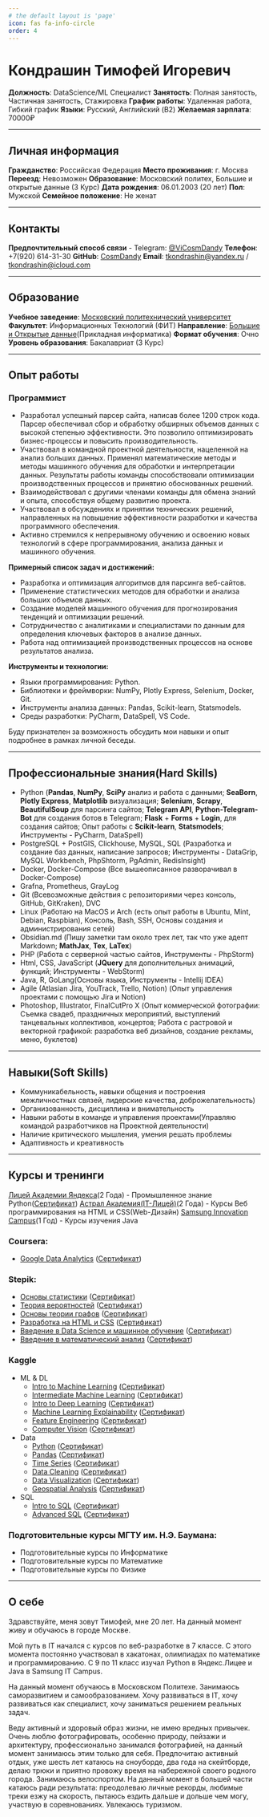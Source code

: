 ```yaml
---
# the default layout is 'page'
icon: fas fa-info-circle
order: 4
---
```


# Кондрашин Тимофей Игоревич
**Должность**: DataScience/ML Специалист
**Занятость**: Полная занятость, Частичная занятость, Стажировка
**График работы**: Удаленная работа, Гибкий график
**Языки**: Русский, Английский (B2)
**Желаемая зарплата**: 70000₽

***

## Личная информация
**Гражданство**: Российская Федерация
**Место проживания**: г. Москва
**Переезд**: Невозможен
**Образование**: Московский политех, Большие и открытые данные (3 Курс)
**Дата рождения**: 06.01.2003 (20 лет)
**Пол**: Мужской
**Семейное положение**: Не женат

***

## Контакты
**Предпочтительный способ связи** - Telegram: [@ViCosmDandy](https://t.me/ViCosmDandy)
**Телефон**: +7(920) 614-31-30
**GitHub**: [CosmDandy](https://github.com/CosmDandy)
**Email**: tkondrashin@yandex.ru / tkondrashin@icloud.com

***

## Образование
**Учебное заведение**: [Московский политехнический университет](https://mospolytech.ru/)
**Факультет**: Информационных Технологий (ФИТ)
**Направление**: [Большие и Открытые данные](https://mospolytech.ru/postupayushchim/programmy-obucheniya/bakalavriat/bolshie-i-otkrytye-dannye/)(Прикладная информатика)
**Формат обучения**: Очно
**Уровень образования**: Бакалавриат (3 Курс)

***

## Опыт работы
### Программист
- Разработал успешный парсер сайта, написав более 1200 строк кода. Парсер обеспечивал сбор и обработку обширных объемов данных с высокой степенью эффективности. Это позволило оптимизировать бизнес-процессы и повысить производительность.
- Участвовал в командной проектной деятельности, нацеленной на анализ больших данных. Применял математические методы и методы машинного обучения для обработки и интерпретации данных. Результаты работы команды способствовали оптимизации производственных процессов и принятию обоснованных решений.
- Взаимодействовал с другими членами команды для обмена знаний и опыта, способствуя общему развитию проекта.
- Участвовал в обсуждениях и принятии технических решений, направленных на повышение эффективности разработки и качества программного обеспечения.
- Активно стремился к непрерывному обучению и освоению новых технологий в сфере программирования, анализа данных и машинного обучения.

**Примерный список задач и достижений:**
- Разработка и оптимизация алгоритмов для парсинга веб-сайтов.
- Применение статистических методов для обработки и анализа больших объемов данных.
- Создание моделей машинного обучения для прогнозирования тенденций и оптимизации решений.
- Сотрудничество с аналитиками и специалистами по данным для определения ключевых факторов в анализе данных.
- Работа над оптимизацией производственных процессов на основе результатов анализа.

**Инструменты и технологии:**
- Языки программирования: Python.
- Библиотеки и фреймворки: NumPy, Plotly Express, Selenium, Docker, Git.
- Инструменты анализа данных: Pandas, Scikit-learn, Statsmodels.
- Среды разработки: PyCharm, DataSpell, VS Code.

Буду признателен за возможность обсудить мои навыки и опыт подробнее в рамках личной беседы.

***

## Профессиональные знания(Hard Skills)
- Python (**Pandas**, **NumPy**, **SciPy** анализ и работа с данными; **SeaBorn**, **Plotly Express**, **Matplotlib** визуализация; **Selenium**, **Scrapy**, **BeautifulSoup** для парсинга сайтов; **Telegram API**, **Python-Telegram-Bot** для создания ботов в Telegram; **Flask** + **Forms** + **Login**, для создания сайтов; Опыт работы с **Scikit-learn**, **Statsmodels**; Инструменты - PyCharm, DataSpell)
- PostgreSQL + PostGIS, Clickhouse, MySQL, SQL (Разработка и создание баз данных, написание запросов; Инструменты - DataGrip, MySQL Workbench, PhpShtorm, PgAdmin, RedisInsight)
- Docker, Docker-Compose (Все вышеописанное разворачивал в Docker-Compose)
- Grafna, Prometheus, GrayLog
- Git (Всевозможные действия с репозиториями через консоль, GitHub, GitKraken), DVC
- Linux (Работаю на MacOS и Arch (есть опыт работы в Ubuntu, Mint, Debian, Raspbian), Консоль, Bash, SSH, Основы создания и администрирования сетей)
- Obsidian.md (Пишу заметки там около трех лет, так что уже адепт Markdown; **MathJax**, **Tex**, **LaTex**)
- PHP (Работа с серверной частью сайтов, Инструменты - PhpStorm)
- Html, CSS, JavaScript (**JQuery** для дополнительных анимаций, функций; Инструменты - WebStorm)
- Java, R, GoLang(Основы языка, Инструменты - Intellij IDEA)
- Agile (Atlasian Jira, YouTrack, Trello, Notion) (Опыт управления проектами с помощью Jira и Notion)
- Photoshop, Illustrator, FinalCutPro X (Опыт коммерческой фотографии: Съемка свадеб, праздничных мероприятий, выступлений танцевальных коллективов, концертов; Работа с растровой и векторной графикой: разработка веб дизайнов, создание рекламы, меню, буклетов)

***

## Навыки(Soft Skills)
- Коммуникабельность, навыки общения и построения межличностных связей, лидерские качества, доброжелательность)
- Организованность, дисциплина и внимательность
- Навыки работы в команде и управления проектами(Управляю командой разработчиков на Проектной деятельности)
- Наличие критического мышления, умения решать проблемы
- Адаптивность и креативность

***

## Курсы и тренинги
[Лицей Академии Яндекса](https://academy.yandex.ru/lyceum/)(2 Года) - Промышленное знание Python([Сертификат](https://yastatic.net/s3/lyceum/2021-certs/219929071-baa642e7-45dd-4b1d-bb9c-e0fa3a267322.pdf))
[Астрал Академия(IT-Лицей)](https://academy.astral.ru/it-licei/)(2 Года) - Курсы Веб программирования на HTML и CSS(Web-Дизайн)
[Samsung Innovation Campus](https://www.samsung.com/ru/inrussia/school/)(1 Год) - Курсы изучения Java

### Coursera:
- [Google Data Analytics](https://www.coursera.org/professional-certificates/google-data-analytics) ([Сертификат](https://coursera.org/share/2be0ce9cf1dc312a4216e472aaab3887))

### Stepik:

- [Основы статистики](https://stepik.org/course/76/info) ([Сертификат](https://stepik.org/cert/1483753))
- [Теория вероятностей](https://stepik.org/course/3089/info) ([Сертификат]())
- [Основы теории графов](https://stepik.org/course/126/info) ([Сертификат]())
- [Разработка на HTML и CSS](https://stepik.org/course/38218/info) ([Сертификат](https://stepik.org/cert/773270))
- [Введение в Data Science и машинное обучение](https://stepik.org/course/4852/info) ([Сертификат]())
- [Введение в математический анализ](https://stepik.org/course/95/info) ([Сертификат]())

### Kaggle
- ML & DL
  - [Intro to Machine Learning](https://www.kaggle.com/learn/intro-to-machine-learning) ([Сертификат](https://www.kaggle.com/learn/certification/cosmdandy/intro-to-machine-learning))
  - [Intermediate Machine Learning](https://www.kpaggle.com/learn/intermediate-machine-learning) ([Сертификат]())
  - [Intro to Deep Learning](https://www.kaggle.com/learn/intro-to-deep-learning) ([Сертификат]())
  - [Machine Learning Explainability](https://www.kaggle.com/learn/machine-learning-explainability) ([Сертификат]())
  - [Feature Engineering](https://www.kaggle.com/learn/feature-engineering) ([Сертификат]())
  - [Computer Vision](https://www.kaggle.com/learn/computer-vision) ([Сертификат]())
- Data
  - [Python](https://www.kaggle.com/learn/python) ([Сертификат](https://www.kaggle.com/learn/certification/cosmdandy/python))
  - [Pandas](https://www.kaggle.com/learn/pandas) ([Сертификат](https://www.kaggle.com/learn/certification/cosmdandy/pandas))
  - [Time Series](https://www.kaggle.com/learn/time-series) ([Сертификат]())
  - [Data Cleaning](https://www.kaggle.com/learn/data-cleaning) ([Сертификат]())
  - [Data Visualization](https://www.kaggle.com/learn/data-visualization) ([Сертификат]())
  - [Geospatial Analysis](https://www.kaggle.com/learn/geospatial-analysis) ([Сертификат]())
- SQL
  - [Intro to SQL](https://www.kaggle.com/learn/intro-to-sql) ([Сертификат]())
  - [Advanced SQL](https://www.kaggle.com/learn/advanced-sql) ([Сертификат]())

### Подготовительные курсы МГТУ им. Н.Э. Баумана:
- Подготовительные курсы по Информатике
- Подготовительные курсы по Математике
- Подготовительные курсы по Физике

***

## О себе
Здравствуйте, меня зовут Тимофей, мне 20 лет. На данный момент живу и обучаюсь в городе Москве.

Мой путь в IT начался с курсов по веб-разработке в 7 классе. С этого момента постоянно участвовал в хакатонах, олимпиадах по математике и программированию. С 9 по 11 класс изучал Python в Яндекс.Лицее и Java в Samsung IT Campus.

На данный момент обучаюсь в Московском Политехе. Занимаюсь саморазвитием и самообразованием. Хочу развиваться в IT, хочу развиваться как специалист, хочу заниматься решением реальных задач.

Веду активный и здоровый образ жизни, не имею вредных привычек. Очень люблю фотографировать, особенно природу, пейзажи и архитектуру, профессионально занимался фотографией, на данный момент занимаюсь этим только для себя. Предпочитаю активный отдых, уже шесть лет катаюсь на сноуборде, два года на скейтборде, делаю трюки и приятно провожу время на набережной своего родного города. Занимаюсь велоспортом. На данный момент в большей части катаюсь ради результата: преодолеваю личные рекорды, любимые треки езжу на скорость, пытаюсь ездить дальше и дольше чем могу, участвую в соревнованиях. Увлекаюсь туризмом. 
